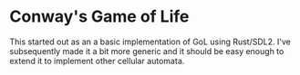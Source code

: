 # Conway's Game of Life

This started out as an a basic implementation of GoL using Rust/SDL2. I've subsequently made it a bit more generic and it should be easy enough to extend it to implement other cellular automata.